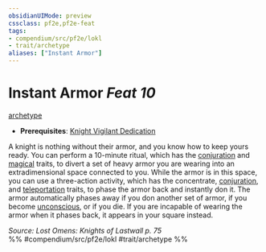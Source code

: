 ```yaml
---
obsidianUIMode: preview
cssclass: pf2e,pf2e-feat
tags:
- compendium/src/pf2e/lokl
- trait/archetype
aliases: ["Instant Armor"]
---
```

# Instant Armor  *Feat 10*  
[archetype](/rules/traits/archetype.md)  

- **Prerequisites**: [Knight Vigilant Dedication](/compendium/feats/knight-vigilant-dedication-locg.md)

A knight is nothing without their armor, and you know how to keep yours ready. You can perform a 10-minute ritual, which has the [conjuration](/rules/traits/conjuration.md) and [magical](/rules/traits/magical.md) traits, to divert a set of heavy armor you are wearing into an extradimensional space connected to you. While the armor is in this space, you can use a three-action activity, which has the concentrate, [conjuration](/rules/traits/conjuration.md), and [teleportation](/rules/traits/teleportation.md) traits, to phase the armor back and instantly don it. The armor automatically phases away if you don another set of armor, if you become [unconscious](/rules/conditions.md#Unconscious), or if you die. If you are incapable of wearing the armor when it phases back, it appears in your square instead.

*Source: Lost Omens: Knights of Lastwall p. 75*  
%% #compendium/src/pf2e/lokl #trait/archetype %%